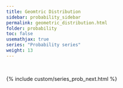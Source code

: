 ```yaml
---
title: Geomtric Distribution
sidebar: probability_sidebar
permalink: geometric_distribution.html
folder: probability
toc: false
usemathjax: true
series: "Probability series"
weight: 13
---
```





<br>

{% include custom/series_prob_next.html %}
